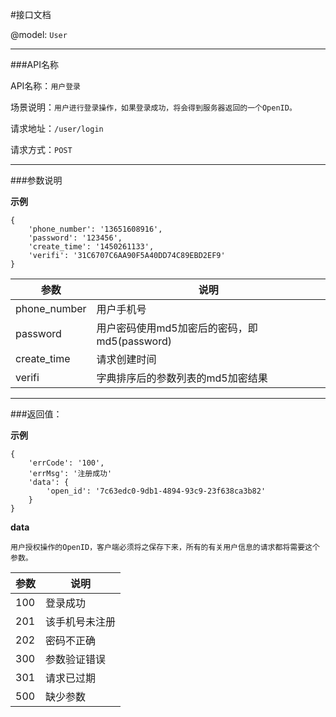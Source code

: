 #接口文档

@model: `User`

----------

###API名称

API名称：`用户登录`

场景说明：`用户进行登录操作，如果登录成功，将会得到服务器返回的一个OpenID。`

请求地址：`/user/login`

请求方式：`POST`

----------

###参数说明

__示例__

    {
        'phone_number': '13651608916',
        'password': '123456',
        'create_time': '1450261133',
        'verifi': '31C6707C6AA90F5A40DD74C89EBD2EF9'
    }

| 参数 | 说明 |
| ------------- | ------------- |
|phone_number|用户手机号|
|password|用户密码使用md5加密后的密码，即md5(password)|
|create_time|请求创建时间|
|verifi|字典排序后的参数列表的md5加密结果|

----------

###返回值：

__示例__

    {
        'errCode': '100',
        'errMsg': '注册成功'
        'data': {
            'open_id': '7c63edc0-9db1-4894-93c9-23f638ca3b82'
        }
    }

__data__

    用户授权操作的OpenID，客户端必须将之保存下来，所有的有关用户信息的请求都将需要这个参数。

| 参数 | 说明 |
| ------------- | ------------- |
|100|登录成功|
|201|该手机号未注册|
|202|密码不正确|
|300|参数验证错误|
|301|请求已过期|
|500|缺少参数|
